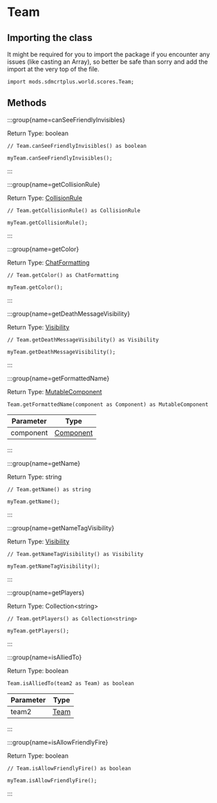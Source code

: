 # Team

## Importing the class

It might be required for you to import the package if you encounter any issues (like casting an Array), so better be safe than sorry and add the import at the very top of the file.
```zenscript
import mods.sdmcrtplus.world.scores.Team;
```


## Methods

:::group{name=canSeeFriendlyInvisibles}

Return Type: boolean

```zenscript
// Team.canSeeFriendlyInvisibles() as boolean

myTeam.canSeeFriendlyInvisibles();
```

:::

:::group{name=getCollisionRule}

Return Type: [CollisionRule](/mods/sdmcrtplus/world/scores/teams/CollisionRule)

```zenscript
// Team.getCollisionRule() as CollisionRule

myTeam.getCollisionRule();
```

:::

:::group{name=getColor}

Return Type: [ChatFormatting](/vanilla/api/text/ChatFormatting)

```zenscript
// Team.getColor() as ChatFormatting

myTeam.getColor();
```

:::

:::group{name=getDeathMessageVisibility}

Return Type: [Visibility](/mods/sdmcrtplus/world/scores/teams/Visibility)

```zenscript
// Team.getDeathMessageVisibility() as Visibility

myTeam.getDeathMessageVisibility();
```

:::

:::group{name=getFormattedName}

Return Type: [MutableComponent](/vanilla/api/text/MutableComponent)

```zenscript
Team.getFormattedName(component as Component) as MutableComponent
```

| Parameter |                   Type                   |
|-----------|------------------------------------------|
| component | [Component](/vanilla/api/text/Component) |


:::

:::group{name=getName}

Return Type: string

```zenscript
// Team.getName() as string

myTeam.getName();
```

:::

:::group{name=getNameTagVisibility}

Return Type: [Visibility](/mods/sdmcrtplus/world/scores/teams/Visibility)

```zenscript
// Team.getNameTagVisibility() as Visibility

myTeam.getNameTagVisibility();
```

:::

:::group{name=getPlayers}

Return Type: Collection&lt;string&gt;

```zenscript
// Team.getPlayers() as Collection<string>

myTeam.getPlayers();
```

:::

:::group{name=isAlliedTo}

Return Type: boolean

```zenscript
Team.isAlliedTo(team2 as Team) as boolean
```

| Parameter |                    Type                    |
|-----------|--------------------------------------------|
| team2     | [Team](/mods/sdmcrtplus/world/scores/Team) |


:::

:::group{name=isAllowFriendlyFire}

Return Type: boolean

```zenscript
// Team.isAllowFriendlyFire() as boolean

myTeam.isAllowFriendlyFire();
```

:::


